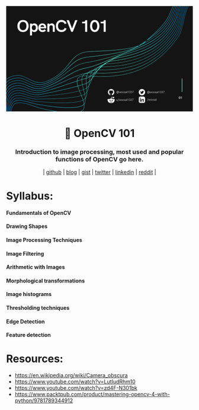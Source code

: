 <div align="center">
    <img src="assets/cover.png" />
    <h1>👀 OpenCV 101</h1>
    <h3>Introduction to image processing, most used and popular functions of OpenCV go here.</h3>  
</div>

<div align="center">
    | <a href="https://github.com/woosal1337">github</a> | <a href="https://woosal.com">blog</a> | <a href="https://gist.github.com/woosal1337">gist</a> | <a href="https://twitter.com/woosal1337">twitter</a> | <a href="https://www.linkedin.com/in/woosal/">linkedin</a> | <a href="https://www.reddit.com/user/woosal1337">reddit</a> |
</div>

# Syllabus:
#### Fundamentals of OpenCV
#### Drawing Shapes
#### Image Processing Techniques
#### Image Filtering
#### Arithmetic with Images
#### Morphological transformations
#### Image histograms
#### Thresholding techniques
#### Edge Detection
#### Feature detection

# Resources:
- https://en.wikipedia.org/wiki/Camera_obscura
- https://www.youtube.com/watch?v=LutIudRhm10
- https://www.youtube.com/watch?v=zd4F-N301bk
- https://www.packtpub.com/product/mastering-opencv-4-with-python/9781789344912